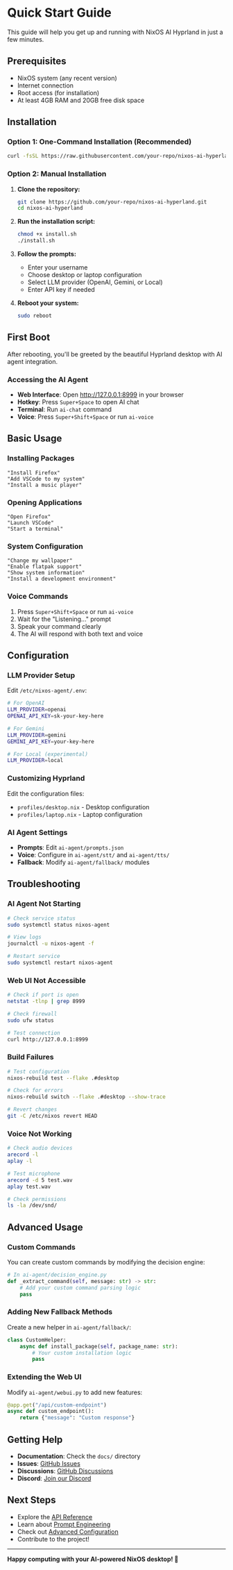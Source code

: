 # Quick Start Guide

This guide will help you get up and running with NixOS AI Hyprland in just a few minutes.

## Prerequisites

- NixOS system (any recent version)
- Internet connection
- Root access (for installation)
- At least 4GB RAM and 20GB free disk space

## Installation

### Option 1: One-Command Installation (Recommended)

```bash
curl -fsSL https://raw.githubusercontent.com/your-repo/nixos-ai-hyperland/main/install.sh | bash
```

### Option 2: Manual Installation

1. **Clone the repository:**
   ```bash
   git clone https://github.com/your-repo/nixos-ai-hyperland.git
   cd nixos-ai-hyperland
   ```

2. **Run the installation script:**
   ```bash
   chmod +x install.sh
   ./install.sh
   ```

3. **Follow the prompts:**
   - Enter your username
   - Choose desktop or laptop configuration
   - Select LLM provider (OpenAI, Gemini, or Local)
   - Enter API key if needed

4. **Reboot your system:**
   ```bash
   sudo reboot
   ```

## First Boot

After rebooting, you'll be greeted by the beautiful Hyprland desktop with AI agent integration.

### Accessing the AI Agent

- **Web Interface**: Open http://127.0.0.1:8999 in your browser
- **Hotkey**: Press `Super+Space` to open AI chat
- **Terminal**: Run `ai-chat` command
- **Voice**: Press `Super+Shift+Space` or run `ai-voice`

## Basic Usage

### Installing Packages

```
"Install Firefox"
"Add VSCode to my system"
"Install a music player"
```

### Opening Applications

```
"Open Firefox"
"Launch VSCode"
"Start a terminal"
```

### System Configuration

```
"Change my wallpaper"
"Enable flatpak support"
"Show system information"
"Install a development environment"
```

### Voice Commands

1. Press `Super+Shift+Space` or run `ai-voice`
2. Wait for the "Listening..." prompt
3. Speak your command clearly
4. The AI will respond with both text and voice

## Configuration

### LLM Provider Setup

Edit `/etc/nixos-agent/.env`:

```bash
# For OpenAI
LLM_PROVIDER=openai
OPENAI_API_KEY=sk-your-key-here

# For Gemini
LLM_PROVIDER=gemini
GEMINI_API_KEY=your-key-here

# For Local (experimental)
LLM_PROVIDER=local
```

### Customizing Hyprland

Edit the configuration files:
- `profiles/desktop.nix` - Desktop configuration
- `profiles/laptop.nix` - Laptop configuration

### AI Agent Settings

- **Prompts**: Edit `ai-agent/prompts.json`
- **Voice**: Configure in `ai-agent/stt/` and `ai-agent/tts/`
- **Fallback**: Modify `ai-agent/fallback/` modules

## Troubleshooting

### AI Agent Not Starting

```bash
# Check service status
sudo systemctl status nixos-agent

# View logs
journalctl -u nixos-agent -f

# Restart service
sudo systemctl restart nixos-agent
```

### Web UI Not Accessible

```bash
# Check if port is open
netstat -tlnp | grep 8999

# Check firewall
sudo ufw status

# Test connection
curl http://127.0.0.1:8999
```

### Build Failures

```bash
# Test configuration
nixos-rebuild test --flake .#desktop

# Check for errors
nixos-rebuild switch --flake .#desktop --show-trace

# Revert changes
git -C /etc/nixos revert HEAD
```

### Voice Not Working

```bash
# Check audio devices
arecord -l
aplay -l

# Test microphone
arecord -d 5 test.wav
aplay test.wav

# Check permissions
ls -la /dev/snd/
```

## Advanced Usage

### Custom Commands

You can create custom commands by modifying the decision engine:

```python
# In ai-agent/decision_engine.py
def _extract_command(self, message: str) -> str:
    # Add your custom command parsing logic
    pass
```

### Adding New Fallback Methods

Create a new helper in `ai-agent/fallback/`:

```python
class CustomHelper:
    async def install_package(self, package_name: str):
        # Your custom installation logic
        pass
```

### Extending the Web UI

Modify `ai-agent/webui.py` to add new features:

```python
@app.get("/api/custom-endpoint")
async def custom_endpoint():
    return {"message": "Custom response"}
```

## Getting Help

- **Documentation**: Check the `docs/` directory
- **Issues**: [GitHub Issues](https://github.com/your-repo/nixos-ai-hyperland/issues)
- **Discussions**: [GitHub Discussions](https://github.com/your-repo/nixos-ai-hyperland/discussions)
- **Discord**: [Join our Discord](https://discord.gg/your-discord)

## Next Steps

- Explore the [API Reference](api.md)
- Learn about [Prompt Engineering](prompts.md)
- Check out [Advanced Configuration](advanced.md)
- Contribute to the project!

---

**Happy computing with your AI-powered NixOS desktop! 🚀**

